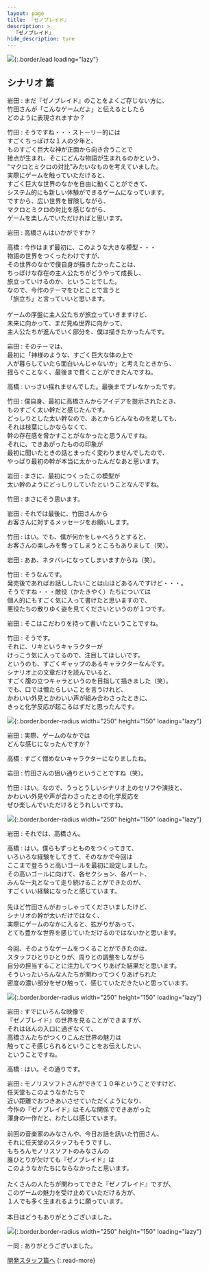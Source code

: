 ```yaml
---
layout: page
title: 『ゼノブレイド』
description: >
  『ゼノブレイド』
hide_description: ture
---
```


![](/interviews/jp/wii/sx4j/vol2/img/mainvisual5.jpg){:.border.lead loading="lazy"}

## シナリオ 篇

岩田
: まだ『ゼノブレイド』のことをよくご存じない方に、<br>竹田さんが「こんなゲームだよ」と伝えるとしたら<br>どのように表現されますか？

竹田
: そうですね・・・ストーリー的には<br>すごくちっぽけな１人の少年と、<br>ものすごく巨大な神が正面から向き合うことで<br>接点が生まれ、そこにどんな物語が生まれるのかという、<br>“マクロとミクロの対比”みたいなものを考えていました。<br>実際にゲームを触っていただけると、<br>すごく巨大な世界のなかを自由に動くことができて、<br>システム的にも新しい体験ができるゲームになっています。<br>ですから、広い世界を冒険しながら、<br>マクロとミクロの対比を感じながら、<br>ゲームを楽しんでいただければと思います。

岩田
: 高橋さんはいかがですか？

高橋
: 今作はまず最初に、このような大きな模型・・・<br>物語の世界をつくったわけですが、<br>その世界のなかで僕自身が描きたかったことは、<br>ちっぽけな存在の主人公たちがどうやって成長し、<br>旅立っていけるのか、ということでした。<br>なので、今作のテーマをひとことで言うと<br>「旅立ち」と言っていいと思います。<br><br>ゲームの序盤に主人公たちが旅立っていきますけど、<br>未来に向かって、まだ見ぬ世界に向かって、<br>主人公たちが進んでいく部分を、僕は描きたかったんです。

岩田
: そのテーマは、<br>最初に「神様のような、すごく巨大な体の上で<br>人が暮らしていたら面白いんじゃないか」と考えたときから、<br>揺らぐことなく、最後まで貫くことができたんですね。

高橋
: いっさい揺れませんでした。最後までブレなかったです。

竹田
: 僕自身、最初に高橋さんからアイデアを提示されたとき、<br>ものすごく太い幹だと感じたんです。<br>どっしりとした太い幹なので、あとからどんなものを足しても、<br>それは枝葉にしかならなくて、<br>幹の存在感を脅かすことがなかったと思うんですね。<br>それに、できあがったものの印象が<br>最初に聞いたときの話とまったく変わりませんでしたので、<br>やっぱり最初の幹が本当に太かったんだなあと思います。

岩田
: まさに、最初につくったこの模型が<br>太い幹のようにどっしりしていたということなんですね。

竹田
: まさにそう思います。

岩田
: それでは最後に、竹田さんから<br>お客さんに対するメッセージをお願いします。

竹田
: はい。でも、僕が何かをしゃべろうとすると、<br>お客さんの楽しみを奪ってしまうところもありまして（笑）。

岩田
: ああ、ネタバレになってしまいますからね（笑）。

竹田
: そうなんです。<br>発売後であればお話ししたいことは山ほどあるんですけど・・・。<br>そうですね・・・敵役（かたきやく）たちについては<br>個人的にもすごく気に入って書けたと思いますので、<br>悪役たちの散りゆく姿を見てくださいというのが１つです。

岩田
: そこはこだわりを持って書いたということですね。

竹田
: そうです。<br>それに、リキというキャラクターが<br>けっこう気に入ってるので、注目してほしいです。<br>というのも、すごくギャップのあるキャラクターなんです。<br>シナリオ上の文章だけを読んでいると、<br>すごく腹の立つキャラというのを目指して描きました（笑）。<br>でも、口では憎たらしいことを言うけれど、<br>かわいい外見とかわいい声が組み合わさったときに、<br>きっと化学反応が起こるはずだと思ったんです。

![](/interviews/jp/wii/sx4j/vol2/img/photo013.jpg){:.border.border-radius width="250" height="150" loading="lazy"}

岩田
: 実際、ゲームのなかでは<br>どんな感じになったんですか？

高橋
: すごく憎めないキャラクターになりましたね。

岩田
: 竹田さんの狙い通りということですね（笑）。

竹田
: はい。なので、うっとうしいシナリオ上のセリフや演技と、<br>かわいい外見や声が合わさったときの化学反応を<br>ぜひ楽しんでいただけるとうれしいですね。

![](/interviews/jp/wii/sx4j/vol2/img/photo014.jpg){:.border.border-radius width="250" height="150" loading="lazy"}

岩田
: それでは、高橋さん。

高橋
: はい。僕らもずっとものをつくってきて、<br>いろいろな経験をしてきて、そのなかで今回は<br>ここまで登ろうと高いゴールを最初に設定しました。<br>その高いゴールに向けて、各セクション、各パート、<br>みんな一丸となって走り続けることができたのが、<br>すごくいい経験になったと感じています。<br><br>先ほど竹田さんがおっしゃってくださいましたけど、<br>シナリオの幹が太いだけではなく、<br>実際にゲームのなかに入ると、拡がりがあって、<br>とても豊かな世界を感じていただけるのではないかと思います。<br><br>今回、そのようなゲームをつくることができたのは、<br>スタッフひとりひとりが、周りとの調整をしながら<br>自分の担当することに注力してつくりあげた結果だと思います。<br>そういったいろんな人たちが関わってつくりあげられた<br>密度の濃い部分をぜひ触って、感じていただきたいと思っています。

![](/interviews/jp/wii/sx4j/vol2/img/photo015.jpg){:.border.border-radius width="250" height="150" loading="lazy"}

岩田
: すでにいろんな映像で<br>『ゼノブレイド』の世界を見ることができますが、<br>それはほんの入口に過ぎなくて、<br>高橋さんたちがつくりこんだ世界の魅力は<br>触ってこそ感じられるということをお伝えしたい、<br>ということですね。

高橋
: はい。その通りです。

岩田
: モノリスソフトさんができて１０年ということですけど、<br>任天堂もこのようなかたちで<br>近い距離でおつきあいさせていただくようになり、<br>今作の『ゼノブレイド』はそんな関係でできあがった<br>渾身の一作だと、わたしは感じています。<br><br>前回の音楽家のみなさんや、今日お話を訊いた竹田さん、<br>それに任天堂のスタッフもそうですし、<br>もちろんモノリスソフトのみなさんの<br>誰ひとりが欠けても『ゼノブレイド』は<br>このようなかたちにならなかったと思います。<br><br>たくさんの人たちが関わってできた『ゼノブレイド』ですが、<br>このゲームの魅力を受け止めていただける方が、<br>１人でも多く生まれるように願っています。<br><br>本日はどうもありがとうございました。

![](/interviews/jp/wii/sx4j/vol2/img/photo016.jpg){:.border.border-radius width="250" height="150" loading="lazy"}

一同
: ありがとうございました。

[開発スタッフ篇へ](../vol3/1.md)
{:.read-more}

